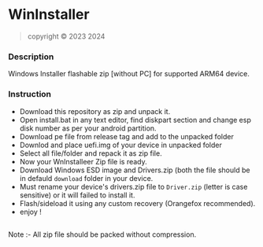 # WinInstaller
> copyright © 2023 2024
### Description
Windows Installer flashable zip [without PC] for supported ARM64 device.

### Instruction
- Download this repository as zip and unpack it. 
- Open install.bat in any text editor, find diskpart section and change esp disk number as per your android partition.
- Download pe file from release tag and add to the unpacked folder
- Downlod and place uefi.img of your device in unpacked folder
- Select all file/folder and repack it as zip file.
- Now your WnInstalleer Zip file is ready.
- Download Windows ESD image and Drivers.zip (both the file should be in defauld `download` folder in your device.
- Must rename your device's drivers.zip file to `Driver.zip` (letter is case sensitive) or it will failed to install it.  
- Flash/sideload it using any custom recovery (Orangefox recommended).
- enjoy !
##
Note :- All zip file should be packed without compression.
